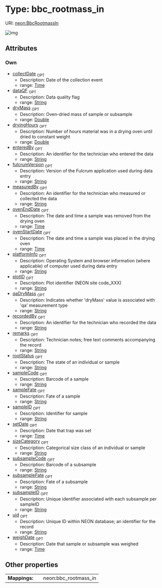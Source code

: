
# Type: bbc_rootmass_in




URI: [neon:BbcRootmassIn](https://data.neonscience.org/BbcRootmassIn)


![img](http://yuml.me/diagram/nofunky;dir:TB/class/[BbcRootmassIn&#124;uid:string%20%3F;plotID:string%20%3F;remarks:string%20%3F;measuredBy:string%20%3F;recordedBy:string%20%3F;enteredBy:string%20%3F;sampleID:string%20%3F;setDate:time%20%3F;collectDate:time%20%3F;weighDate:time%20%3F;qaDryMass:string%20%3F;dryMass:double%20%3F;subsampleID:string%20%3F;dryingHours:double%20%3F;rootStatus:string%20%3F;sizeCategory:string%20%3F;sampleFate:string%20%3F;sampleCode:string%20%3F;dataQF:string%20%3F;ovenStartDate:time%20%3F;ovenEndDate:time%20%3F;fulcrumVersion:string%20%3F;platformInfo:string%20%3F;subsampleCode:string%20%3F;subsampleFate:string%20%3F])

## Attributes


### Own

 * [collectDate](collectDate.md)  <sub>OPT</sub>
    * Description: Date of the collection event
    * range: [Time](types/Time.md)
 * [dataQF](dataQF.md)  <sub>OPT</sub>
    * Description: Data quality flag
    * range: [String](types/String.md)
 * [dryMass](dryMass.md)  <sub>OPT</sub>
    * Description: Oven-dried mass of sample or subsample
    * range: [Double](types/Double.md)
 * [dryingHours](dryingHours.md)  <sub>OPT</sub>
    * Description: Number of hours material was in a drying oven until dried to constant weight
    * range: [Double](types/Double.md)
 * [enteredBy](enteredBy.md)  <sub>OPT</sub>
    * Description: An identifier for the technician who entered the data
    * range: [String](types/String.md)
 * [fulcrumVersion](fulcrumVersion.md)  <sub>OPT</sub>
    * Description: Version of the Fulcrum application used during data entry
    * range: [String](types/String.md)
 * [measuredBy](measuredBy.md)  <sub>OPT</sub>
    * Description: An identifier for the technician who measured or collected the data
    * range: [String](types/String.md)
 * [ovenEndDate](ovenEndDate.md)  <sub>OPT</sub>
    * Description: The date and time a sample was removed from the drying oven
    * range: [Time](types/Time.md)
 * [ovenStartDate](ovenStartDate.md)  <sub>OPT</sub>
    * Description: The date and time a sample was placed in the drying oven
    * range: [Time](types/Time.md)
 * [platformInfo](platformInfo.md)  <sub>OPT</sub>
    * Description: Operating System and browser information (where applicable) of computer used during data entry
    * range: [String](types/String.md)
 * [plotID](plotID.md)  <sub>OPT</sub>
    * Description: Plot identifier (NEON site code_XXX)
    * range: [String](types/String.md)
 * [qaDryMass](qaDryMass.md)  <sub>OPT</sub>
    * Description: Indicates whether 'dryMass' value is associated with 'qa' measurement type
    * range: [String](types/String.md)
 * [recordedBy](recordedBy.md)  <sub>OPT</sub>
    * Description: An identifier for the technician who recorded the data
    * range: [String](types/String.md)
 * [remarks](remarks.md)  <sub>OPT</sub>
    * Description: Technician notes; free text comments accompanying the record
    * range: [String](types/String.md)
 * [rootStatus](rootStatus.md)  <sub>OPT</sub>
    * Description: The state of an individual or sample
    * range: [String](types/String.md)
 * [sampleCode](sampleCode.md)  <sub>OPT</sub>
    * Description: Barcode of a sample
    * range: [String](types/String.md)
 * [sampleFate](sampleFate.md)  <sub>OPT</sub>
    * Description: Fate of a sample
    * range: [String](types/String.md)
 * [sampleID](sampleID.md)  <sub>OPT</sub>
    * Description: Identifier for sample
    * range: [String](types/String.md)
 * [setDate](setDate.md)  <sub>OPT</sub>
    * Description: Date that trap was set
    * range: [Time](types/Time.md)
 * [sizeCategory](sizeCategory.md)  <sub>OPT</sub>
    * Description: Categorical size class of an individual or sample
    * range: [String](types/String.md)
 * [subsampleCode](subsampleCode.md)  <sub>OPT</sub>
    * Description: Barcode of a subsample
    * range: [String](types/String.md)
 * [subsampleFate](subsampleFate.md)  <sub>OPT</sub>
    * Description: Fate of a subsample
    * range: [String](types/String.md)
 * [subsampleID](subsampleID.md)  <sub>OPT</sub>
    * Description: Unique identifier associated with each subsample per sampleID
    * range: [String](types/String.md)
 * [uid](uid.md)  <sub>OPT</sub>
    * Description: Unique ID within NEON database; an identifier for the record
    * range: [String](types/String.md)
 * [weighDate](weighDate.md)  <sub>OPT</sub>
    * Description: Date that sample or subsample was weighed
    * range: [Time](types/Time.md)

## Other properties

|  |  |  |
| --- | --- | --- |
| **Mappings:** | | neon:bbc_rootmass_in |

